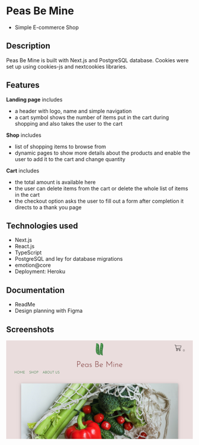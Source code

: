 # Peas Be Mine

- Simple E-commerce Shop

## Description

Peas Be Mine is built with Next.js and PostgreSQL database. Cookies were set up using cookies-js and nextcookies libraries.

## Features

**Landing page** includes

- a header with logo, name and simple navigation
- a cart symbol shows the number of items put in the cart during shopping and also takes the user to the cart

**Shop** includes

- list of shopping items to browse from
- dynamic pages to show more details about the products and enable the user to add it to the cart and change quantity

**Cart** includes

- the total amount is available here
- the user can delete items from the cart or delete the whole list of items in the cart
- the checkout option asks the user to fill out a form after completion it directs to a thank you page

## Technologies used

- Next.js
- React.js
- TypeScript
- PostgreSQL and ley for database migrations
- emotion@core
- Deployment: Heroku

## Documentation

- ReadMe
- Design planning with Figma

## Screenshots

![Screenshot](./public/Screenshot.png)
